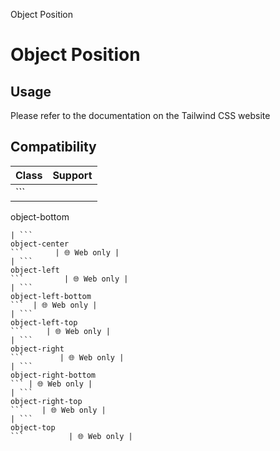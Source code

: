 Object Position

# Object Position

## Usage

Please refer to the documentation on the Tailwind CSS website

## Compatibility

| Class                       | Support     |
| --------------------------- | ----------- |
| ```
object-bottom
```       | 🌐 Web only |
| ```
object-center
```       | 🌐 Web only |
| ```
object-left
```         | 🌐 Web only |
| ```
object-left-bottom
```  | 🌐 Web only |
| ```
object-left-top
```     | 🌐 Web only |
| ```
object-right
```        | 🌐 Web only |
| ```
object-right-bottom
``` | 🌐 Web only |
| ```
object-right-top
```    | 🌐 Web only |
| ```
object-top
```          | 🌐 Web only |

